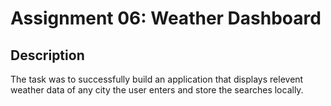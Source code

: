 # Assignment 06: Weather Dashboard

## Description

The task was to successfully build an application that displays relevent weather data of any 
city the user enters and store the searches locally.